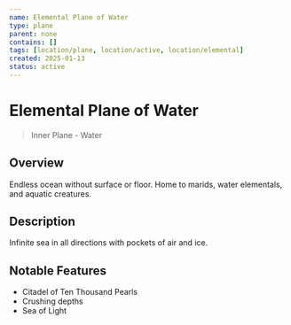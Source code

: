 ```yaml
---
name: Elemental Plane of Water
type: plane
parent: none
contains: []
tags: [location/plane, location/active, location/elemental]
created: 2025-01-13
status: active
---
```


# Elemental Plane of Water

> Inner Plane - Water

## Overview
Endless ocean without surface or floor. Home to marids, water elementals, and aquatic creatures.

## Description
Infinite sea in all directions with pockets of air and ice.

## Notable Features
- Citadel of Ten Thousand Pearls
- Crushing depths
- Sea of Light